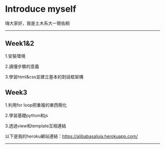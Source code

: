 # Introduce myself

嗨大家好，我是土木系大一簡佑桐

---
## Week1&2
1.安裝環境 

2.讀懂步驟的意義

3.學習html&css並建立基本的對話框架構

## Week3
1.利用for loop把重複的東西簡化

2.學習基礎python和js

3.透過view和template互相連結


以下是我的heroku網站連結：https://alibabasaluja.herokuapp.com/

---
